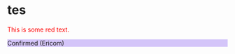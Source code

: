 # tes


<p style='color:red'>This is some red text.</p>
<p style="background-color: #d4c5f9">Confirmed (Ericom)</p>

